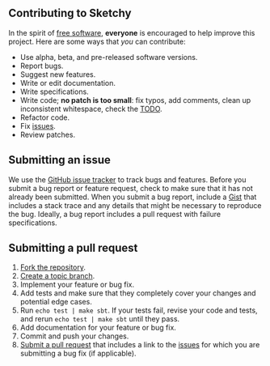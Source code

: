 ## Contributing to Sketchy
In the spirit of [free software][free-sw], **everyone** is encouraged to help
improve this project. Here are some ways that  *you* can contribute:

* Use alpha, beta, and pre-released software versions.
* Report bugs.
* Suggest new features.
* Write or edit documentation.
* Write specifications.
* Write code; **no patch is too small**: fix typos, add comments, clean up
  inconsistent whitespace, check the [TODO](TODO.md).
* Refactor code.
* Fix [issues][].
* Review patches.

## Submitting an issue
We use the [GitHub issue tracker][issues] to track bugs and features. Before
you submit a bug report or feature request, check to make sure that it has not
already been submitted. When you submit a bug report, include
a [Gist][] that includes a stack trace and any details that might be necessary
to reproduce the bug. Ideally, a bug report includes a pull request with
failure specifications.

## Submitting a pull request
1. [Fork the repository][fork].
2. [Create a topic branch][branch].
3. Implement your feature or bug fix.
4. Add tests and make sure that they completely cover your changes and potential edge cases.
5. Run `echo test | make sbt`. If your tests fail, revise your code and tests, and rerun `echo test | make sbt` until they pass.
6. Add documentation for your feature or bug fix.
7. Commit and push your changes.
8. [Submit a pull request][pr] that includes a link to the [issues][] for which you are submitting a bug fix (if applicable).

<!-- Alphabetize list: -->
[branch]: http://learn.github.com/p/branching.html
[fork]: http://help.github.com/fork-a-repo
[free-sw]: http://www.fsf.org/licensing/essays/free-sw.html
[gist]: https://gist.github.com
[issues]: https://github.com/soundcloud/sketchy-core/issues
[pr]: http://help.github.com/send-pull-requests
